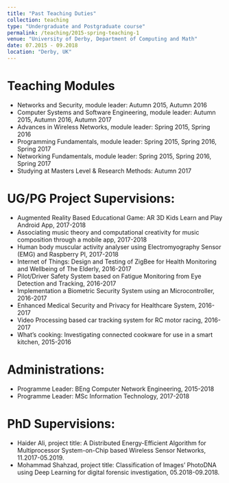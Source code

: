 ```yaml
---
title: "Past Teaching Duties"
collection: teaching
type: "Undergraduate and Postgraduate course"
permalink: /teaching/2015-spring-teaching-1
venue: "University of Derby, Department of Computing and Math"
date: 07.2015 - 09.2018
location: "Derby, UK"
---
```



Teaching Modules
======
- Networks and Security, module leader: Autumn 2015, Autumn 2016
- Computer Systems and Software Engineering, module leader: Autumn 2015, Autumn 2016, Autumn 2017
- Advances in Wireless Networks, module leader: Spring 2015, Spring 2016
- Programming Fundamentals, module leader: Spring 2015, Spring 2016, Spring 2017
- Networking Fundamentals, module leader: Spring 2015, Spring 2016, Spring 2017
- Studying at Masters Level & Research Methods: Autumn 2017

UG/PG Project Supervisions:
======
- Augmented Reality Based Educational Game: AR 3D Kids Learn and Play Android App, 2017-2018
- Associating music theory and computational creativity for music composition through a mobile app, 2017-2018
- Human body muscular activity analyser using Electromyography Sensor (EMG) and Raspberry PI, 2017-2018 
- Internet of Things: Design and Testing of ZigBee for Health Monitoring and Wellbeing of The Elderly, 2016-2017
- Pilot/Driver Safety System based on Fatigue Monitoring from Eye Detection and Tracking, 2016-2017
- Implementation a Biometric Security System using an Microcontroller, 2016-2017
- Enhanced Medical Security and Privacy for Healthcare System, 2016-2017
- Video Processing based car tracking system for RC motor racing, 2016-2017
- What’s cooking: Investigating connected cookware for use in a smart kitchen, 2015-2016

Administrations:
======
- Programme Leader:  BEng Computer Network Engineering, 2015-2018
- Programme Leader: MSc Information Technology, 2017-2018

PhD Supervisions:
======
- Haider Ali, project title: A Distributed Energy-Efficient Algorithm for Multiprocessor System-on-Chip based Wireless Sensor Networks, 11.2017-05.2019.
- Mohammad Shahzad, project title: Classification of Images’ PhotoDNA using Deep Learning for digital forensic investigation, 05.2018-09.2018. 
